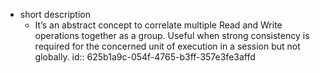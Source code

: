 - short description
	- It’s an abstract concept to correlate multiple Read and Write operations together as a group. Useful when strong consistency is required for the concerned unit of execution in a session but not globally.
	  id:: 625b1a9c-054f-4765-b3ff-357e3fe3affd